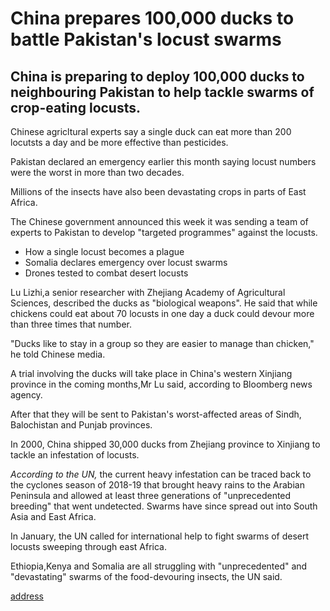 # China prepares 100,000 ducks to battle Pakistan's locust swarms

## China is preparing to deploy 100,000 ducks to neighbouring Pakistan to help tackle swarms of crop-eating locusts.

Chinese agricltural experts say a single duck can eat more than 200 locutsts a day and be more effective than pesticides.

Pakistan declared an emergency earlier this month saying locust numbers were the worst in more than two decades.

Millions of the insects have also been devastating crops in parts of East Africa.

The Chinese government announced this week it was sending a team of experts to Pakistan to develop "targeted programmes" against the locusts.

- How a single locust becomes a plague
- Somalia declares emergency over locust swarms
- Drones tested to combat desert locusts

Lu Lizhi,a senior researcher with Zhejiang Academy of Agricultural Sciences, described the ducks as "biological weapons". He said that while chickens could eat about 70 locusts in one day a duck could devour more than three times that number.

"Ducks like to stay in a group so they are easier to manage than chicken," he told Chinese media.

A trial involving the ducks will take place in China's western Xinjiang province in the coming months,Mr Lu said, according to Bloomberg news agency.

After that they will be sent to Pakistan's worst-affected areas of Sindh, Balochistan and Punjab provinces.

In 2000, China shipped 30,000 ducks from Zhejiang province to Xinjiang to tackle an infestation of locusts.

_According to the UN,_ the current heavy infestation can be traced back to the cyclones season of 2018-19 that brought heavy rains to the Arabian Peninsula and allowed at least three generations of "unprecedented breeding" that went undetected. Swarms have since spread out into South Asia and East Africa.

In January, the UN called for international help to fight swarms of desert locusts sweeping through east Africa.

Ethiopia,Kenya and Somalia are all struggling with "unprecedented" and "devastating" swarms of the food-devouring insects, the UN said.


[address](https://www.bbc.com/news/world-asia-china-51658145)
